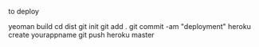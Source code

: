 to deploy

yeoman build
cd dist
git init
git add .
git commit -am "deployment"
heroku create yourappname
git push heroku master
